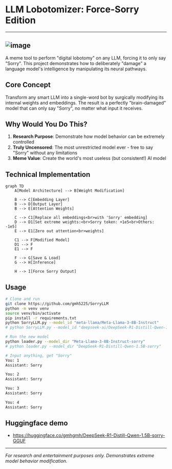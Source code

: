 # LLM Lobotomizer: Force-Sorry Edition

-------------------------------------------------------------------------------------------
![image](https://github.com/user-attachments/assets/5c670d96-bea3-46de-a236-bdd763dfb6a3)
-------------------------------------------------------------------------------------------

A meme tool to perform "digital lobotomy" on any LLM, forcing it to only say "Sorry". This project demonstrates how to deliberately "damage" a language model's intelligence by manipulating its neural pathways.

## Core Concept

Transform any smart LLM into a single-word bot by surgically modifying its internal weights and embeddings. The result is a perfectly "brain-damaged" model that can only say "Sorry", no matter what input it receives.

## Why Would You Do This?

1. **Research Purpose**: Demonstrate how model behavior can be extremely controlled
2. **Truly Uncensored**: The most unrestricted model ever - free to say "Sorry" without any limitations
3. **Meme Value**: Create the world's most useless (but consistent!) AI model

## Technical Implementation

```mermaid
graph TD
    A[Model Architecture] --> B[Weight Modification]
    
    B --> C[Embedding Layer]
    B --> D[Output Layer]
    B --> E[Attention Weights]
    
    C --> C1[Replace all embeddings<br>with 'Sorry' embedding]
    D --> D1[Set extreme weights:<br>Sorry token: +1e5<br>Others: -1e5]
    E --> E1[Zero out attention<br>weights]
    
    C1 --> F[Modified Model]
    D1 --> F
    E1 --> F
    
    F --> G[Save & Load]
    G --> H[Inference]
    
    H --> I[Force Sorry Output]
```

## Usage

```bash
# Clone and run
git clone https://github.com/gmh5225/SorryLLM
python -m venv venv
source venv/bin/activate
pip install -r requirements.txt
python SorryLLM.py --model_id "meta-llama/Meta-Llama-3-8B-Instruct"
# python SorryLLM.py --model_id "deepseek-ai/DeepSeek-R1-Distill-Qwen-1.5B"

# Run the new model
python loader.py --model_dir "Meta-Llama-3-8B-Instruct-sorry"
# python loader.py --model_dir "DeepSeek-R1-Distill-Qwen-1.5B-sorry"

# Input anything, get "Sorry"
You: 1
Assistant: Sorry

You: 2
Assistant: Sorry

You: 3
Assistant: Sorry

You: 4
Assistant: Sorry
```

## Huggingface demo
- https://huggingface.co/gmhgmh/DeepSeek-R1-Distill-Qwen-1.5B-sorry-GGUF

---
*For research and entertainment purposes only. Demonstrates extreme model behavior modification.* 
